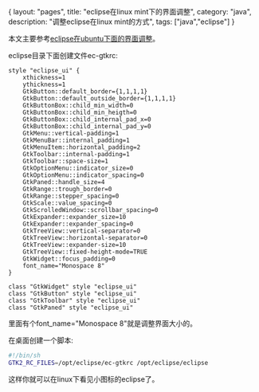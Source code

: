 {
layout: "pages",
title: "eclipse在linux mint下的界面调整",
category: "java",
description: "调整eclipse在linux mint的方式",
tags: ["java","eclipse"]
}

本文主要参考[eclipse在ubuntu下面的界面调整](http://hchaojie.iteye.com/blog/904145)。

eclipse目录下面创建文件ec-gtkrc:

```gtk-style
style "eclipse_ui" {   
	xthickness=1	
	ythickness=1  
	GtkButton::default_border={1,1,1,1}	
	GtkButton::default_outside_border={1,1,1,1}	
	GtkButtonBox::child_min_width=0	
	GtkButtonBox::child_min_heigth=0	
	GtkButtonBox::child_internal_pad_x=0	
	GtkButtonBox::child_internal_pad_y=0	
	GtkMenu::vertical-padding=1	
	GtkMenuBar::internal_padding=1	
	GtkMenuItem::horizontal_padding=2	
	GtkToolbar::internal-padding=1	
	GtkToolbar::space-size=1	
	GtkOptionMenu::indicator_size=0	
	GtkOptionMenu::indicator_spacing=0	
	GtkPaned::handle_size=4	
	GtkRange::trough_border=0	
	GtkRange::stepper_spacing=0	
	GtkScale::value_spacing=0	
	GtkScrolledWindow::scrollbar_spacing=0	
	GtkExpander::expander_size=10	
	GtkExpander::expander_spacing=0	
	GtkTreeView::vertical-separator=0	
	GtkTreeView::horizontal-separator=0	
	GtkTreeView::expander-size=10	
	GtkTreeView::fixed-height-mode=TRUE	
	GtkWidget::focus_padding=0	
	font_name="Monospace 8"	
}	
  
class "GtkWidget" style "eclipse_ui"	
class "GtkButton" style "eclipse_ui"	
class "GtkToolbar" style "eclipse_ui"	
class "GtkPaned" style "eclipse_ui"  
```

里面有个font_name="Monospace 8"就是调整界面大小的。

在桌面创建一个脚本:
```bash
#!/bin/sh
GTK2_RC_FILES=/opt/eclipse/ec-gtkrc /opt/eclipse/eclipse
```

这样你就可以在linux下看见小图标的eclipse了。

